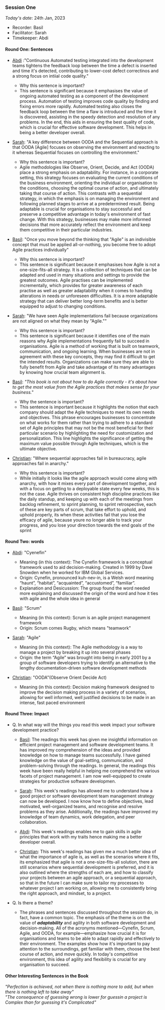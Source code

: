 ### Session One

*Today's date*: 24th Jan, 2023

- Recorder: Basil
- Facilitator: Sarah
- Timekeeper: Abdi

#### Round One: Sentences
 
- <ins>Abdi</ins> :"Continuous Automated testing integrated into the development teams tightens the feedback loop between the time a defect is inserted and time it's detected, contributing to lower-cost defect correctinos and a strong focus on intiial code quality."
  - Why this sentence is important?
  - This sentence is significant because it emphasises the value of ongoing automated testing as a component of the development process. Automation of testing improves code quality by finding and fixing errors more rapidly. Automated testing also closes the feedback loop between the time a flaw is introduced and the time it is discovered, assisting in the speedy detection and resolution of any problems. In the end, this aids in ensuring the best quality of code, which is crucial for effective software development. This helps in being a better developer overall.
  
- <ins>Sarah</ins>: "A key difference between OODA and the Sequential approach is that OODA [Agile] focuses on observing the environment and reacting to it whereas Sequential focuses on controlling the environment."
  - Why this sentence is important?
  - Agile methodologies like Observe, Orient, Decide, and Act (OODA) place a strong emphasis on adaptability. For instance, in a corporate setting, this strategy focuses on evaluating the current conditions of the business environment, orienting the individual or organisation to the conditions, choosing the optimal course of action, and ultimately taking that course of action. This contrasts with a sequential strategy, in which the emphasis is on managing the environment and following planned stages to arrive at a predetermined result.
Being adaptable is crucial for organisations to stay successful and preserve a competitive advantage in today's environment of fast change. With this strategy, businesses may make more informed decisions that more accurately reflect the environment and keep them competitive in their particular industries.
  
- <ins>Basil</ins>: "Once you move beyond the thinking that "Agile" is an indivisible concept that must be applied all-or-nothing, you become free to adopt Agile practices individually"
  - Why this sentence is important?
  - This sentence is significant because it emphasises how Agile is not a one-size-fits-all strategy. It is a collection of techniques that can be adapted and used in many situations and settings to provide the greatest outcomes. Agile practises can be implemented incrementally, which provides for greater awareness of each practise as well as greater adaptability when it comes to handling alterations in needs or unforeseen difficulties. It is a more adaptable strategy that can deliver better long-term benefits and is better equipped to adjust to changing conditions.

- <ins>Sarah</ins>: "We have seen Agile implementations fail because organizations are not aligned on what they mean by "Agile.""
  - Why this sentence is important?
  - This sentence is significant because it identifies one of the main reasons why Agile implementations frequently fail to succeed in organisations. Agile is a method of working that is built on teamwork, communication, and ongoing learning. When businesses are not in agreement with these key concepts, they may find it difficult to get the intended results. Organizations can make sure they are able to fully benefit from Agile and take advantage of its many advantages by knowing how crucial team alignment is.

- <ins>Basil</ins>: *"This book is not about how to do Agile correctly - it's about how to get the most value from the Agile practices that makes sense for your business."*
  - Why the sentence is important?
  - This sentence is important because it highlights the notion that each company should adapt the Agile techniques to meet its own needs and objectives. This phrase encourages businesses to concentrate on what works for them rather than trying to adhere to a standard set of Agile principles that may not be the most beneficial for their particular scenario by highlighting the need for customization and personalization. This line highlights the significance of getting the maximum value possible through Agile techniques, which is the ultimate objective.

- <ins>Christian</ins>: "Where sequential approaches fail in bureaucracy, agile approaches fail in anarchy."
  - Why this sentence is important?
  - While initially it looks like the agile approach would come along with anarchy, with how it mixes every part of development together, and with a focus on getting to a deployable state every few weeks, this is not the case. Agile thrives on consistent high discipline practices like the daily standup, and keeping up with each of the meetings from backlog refinement, to sprint planning, to sprint retrospective, each of these are key parts of scrum, that take effort to uphold, and uphold properly, its when these activities fail that you lose the efficacy of agile, because youre no longer able to track your progress, and you lose your direction towards the end goals of the sprint
  
#### Round Two: words

- <ins>Abdi</ins>: "Cyenefin"
  - Meaning (in this context): The Cynefin framework is a conceptual framework used to aid decision-making. Created in 1999 by Dave Snowden when he worked for IBM Global Services.
  - Origin: Cynefin, pronounced kuh-nev-in, is a Welsh word meaning “haunt”, “habitat”, “acquainted”, “accustomed”, “familiar”.
  - Explanation and Desicussion: The group found the word needed more explaining and discussed the origin of the word and how it ties with agile and the whole idea in general
  
- <ins>Basil</ins>: "Scrum"
  - Meaning (in this context): Scrum is an agile project management framework
  - Origin: Scrum comes Rugby, which means "teamwork"
- <ins>Sarah</ins>: "Agile"
  - Meaning (in this context): The Agile methodology is a way to manage a project by breaking it up into several phases
  - Origin:  the term “Agile” was brought into being in early 2001 by a group of software developers trying to identify an alternative to the lengthy documentation-driven software development methods
  
- <ins>Christian</ins>: "OODA"(Observe Orient Decide Act)
  - Meaning (in this context): Decision making framework designed to improve the decision making process in a variety of scenarios, allowing for well informed, well justified decisions to be made in an intense, fast paced environment


#### Round Three: Impact

- Q. In what way will the things you read this week impact your software development practice?

  - <ins>Basil</ins>: The readings this week has given me insightful information on efficient project management and software development teams. It has improved my comprehension of the ideas and provided knowledge on how to manage teams successfully. I have gained knowledge on the value of goal-setting, communication, and problem-solving through the readings. In general, the readings this week have been really helpful in helping me comprehend the various facets of project management. I am now well-equipped to create strategies for productive software developmen.

  - <ins>Sarah</ins>: This week's readings has allowed me to understand how a good project or software development team management strategy can now be developed. I now know how to define objectives, lead motivated, well-organized teams, and recognise and resolve problems as they arise. Additionally, the readings have improved my knowledge of team dynamics, work delegation, and peer collaboration.

  - <ins>Abdi</ins>: This week's readings enables me to gain skills in agile principles that work with my traits hence making me a better developer overall.

  - <ins>Christian</ins>: This week's readings has given me a much better idea of what the importance of agile is, as well as the scenarios where it fits, its emphasized that agile is not a one-size-fits-all solution, there are still scenarios where sequential development is preferred, and it is also outlined where the strengths of each are, and how to classify your projects between an agile approach, or a sequential approach, so that in the future I can make sure to tailor my processes to whatever project I am working on, allowing me to consistently bring the right approach, and mindset, to a project.

- Q. Is there a theme?

  - The phrases and sentences discussed throughout the session do, in fact, have a common topic. The emphasis of the theme is on the value of ***adaptability*** and agility in both software development and decision-making. All of the acronyms mentioned—Cynefin, Scrum, Agile, and OODA, for example—emphasize how crucial it is for organisations and teams to be able to adapt rapidly and effectively to their environment. The examples show how it's important to pay attention to the surroundings, get familiar with them, choose the best course of action, and move quickly. In today's competitive environment, this idea of agility and flexibility is crucial for any organisation to succeed.


#### Other Interesting Sentences in the Book

*"Perfection is achieved, not when there is nothing more to add, but when there is nothing left to take away"* <br>
*"The consequence of guessing wrong is lower for guessin a project is Complex than for guessing it's Complicated"*
